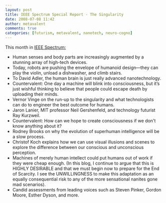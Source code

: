```yaml
---
layout: post
title: IEEE Spectrum Special Report - The Singularity
date: 2008-07-08 11:42
author: metavalent
comments: true
categories: [futurism, metavalent, nanotech, neuro-cogno]
---
```

This month in <a href="https://www.spectrum.ieee.org/singularity">IEEE Spectrum:</a><br /><ul><li>Human senses and body parts are increasingly augmented by a stunning array of high-tech devices.</li><li>Today, robots are pushing the envelope of humanoid design—they can play the violin, unload a dishwasher, and climb stairs.</li><li>To David Adler, the human brain is just really advanced nanotechnology.</li><li>Countervalent: One day a machine will blink into consciousness, but it’s just wishful
thinking to believe that people could escape death by uploading their
minds.</li><li>Vernor Vinge on the run-up to the singularity and what technologists can do to engineer the best outcome for humans.</li><li>Jaron Lanier, MIT professor Neil Gershenfeld, and technology futurist Ray Kurzweil.</li><li>Countervalent: How can we hope to create consciousness if we don't know anything about it?</li><li>Rodney Brooks on why the evolution of superhuman intelligence will be a slow process.</li><li>Christof Koch explains how we can use visual illusions and scenes to
explore the difference between our conscious and unconscious perception.</li><li>Machines of merely human intellect could put humans out of work if they were cheap enough. (In this blog, I continue to argue that this is HIGHLY DESIRABLE and that we must begin now to prepare for the End of Scarcity. I see the UNWILLINGNESS to make this adaptation as an equally consequential risk to any of the more sensational nanites gone mad scenarios).<br /></li><li>Candid assessments from leading voices such as Steven Pinker, Gordon Moore, Esther Dyson, and more.</li></ul><blockquote></blockquote>
